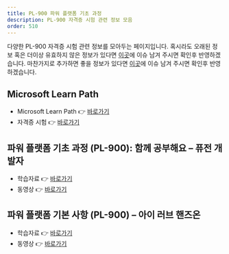 ```yaml
---
title: PL-900 파워 플랫폼 기초 과정
description: PL-900 자격증 시험 관련 정보 모음
order: 510
---
```


다양한 PL-900 자격증 시험 관련 정보를 모아두는 페이지입니다. 혹시라도 오래된 정보 혹은 더이상 유효하지 않은 정보가 있다면 [이곳][fdk discussion]에 이슈 남겨 주시면 확인후 반영하겠습니다. 마찬가지로 추가하면 좋을 정보가 있다면 [이곳][fdk discussion]에 이슈 남겨 주시면 확인후 반영하겠습니다.


## Microsoft Learn Path ##

* Microsoft Learn Path 👉 [바로가기][fdk pl900]
* 자격증 시험  👉 [바로가기][fdk pl900 cert]

## 파워 플랫폼 기초 과정 (PL-900): 함께 공부해요 &ndash; 퓨전 개발자 ##

* 학습자료 👉 [바로가기][fdk pl900 materials]
* 동영상 👉 [바로가기][fdk pl900 playlist]


## 파워 플랫폼 기본 사항 (PL-900) &ndash; 아이 러브 핸즈온 ##

* 학습자료 👉 [바로가기][ilh pl900 materials]
* 동영상  👉 [바로가기][ilh pl900 playlist]



[fdk discussion]: https://github.com/fusiondevkr/blog/discussions

[fdk pl900]: https://aka.ms/fdk/pl900
[fdk pl900 cert]: https://aka.ms/fdk/pl900/cert
[fdk pl900 materials]: https://aka.ms/fdk/pl900/materials
[fdk pl900 playlist]: https://www.youtube.com/playlist?list=PL5_dhZuHiVhJNUJA00WVwrVfKPgi35CqI

[ilh pl900 materials]: https://blog.naver.com/PostList.naver?blogId=dodream7&categoryNo=103&from=postList
[ilh pl900 playlist]: https://www.youtube.com/playlist?list=PLblCEfhpME9AdsFzMTFQOkOhv-G4qh0cx
